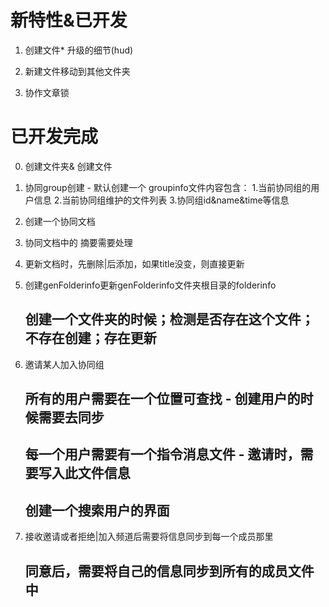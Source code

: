 <!--
 * @Author: your name
 * @Date: 2019-10-12 17:30:56
 * @LastEditTime: 2019-11-25 16:56:52
 * @LastEditors: Please set LastEditors
 * @Description: In User Settings Edit
 * @FilePath: /rebuild_flutter/README.md
 -->

# 新特性&已开发

1. 创建文件* 升级的细节(hud)

2. 新建文件移动到其他文件夹

3. 协作文章锁

# 已开发完成

0. 创建文件夹& 创建文件

1. 协同group创建 - 默认创建一个  groupinfo文件内容包含： 1.当前协同组的用户信息 2.当前协同组维护的文件列表 3.协同组id&name&time等信息

2. 创建一个协同文档

3. 协同文档中的 摘要需要处理

4. 更新文档时，先删除|后添加，如果title没变，则直接更新

5. 创建genFolderinfo更新genFolderinfo文件夹根目录的folderinfo
   ## 创建一个文件夹的时候；检测是否存在这个文件；不存在创建；存在更新

6. 邀请某人加入协同组
   ## 所有的用户需要在一个位置可查找 - 创建用户的时候需要去同步
   ## 每一个用户需要有一个指令消息文件 - 邀请时，需要写入此文件信息
   ## 创建一个搜索用户的界面

7. 接收邀请或者拒绝|加入频道后需要将信息同步到每一个成员那里
   ## 同意后，需要将自己的信息同步到所有的成员文件中
